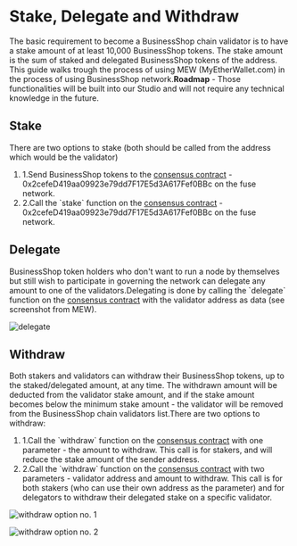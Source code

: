 # Stake, Delegate and Withdraw

The basic requirement to become a BusinessShop chain validator is to have a stake amount of at least 10,000 BusinessShop tokens. The stake amount is the sum of staked and delegated BusinessShop tokens of the address. This guide walks trough the process of using MEW (MyEtherWallet.com) in the process of using BusinessShop network.**Roadmap** - Those functionalities will be built into our Studio and will not require any technical knowledge in the future.

## Stake <a href="#stake" id="stake"></a>

There are two options to stake (both should be called from the address which would be the validator)

1. 1.Send BusinessShop tokens to the [consensus contract](https://bspexplorer.com/address/0x2cefeD419aa09923e79dd7F17E5d3A617Fef0BBc) - 0x2cefeD419aa09923e79dd7F17E5d3A617Fef0BBc on the fuse network.
2. 2.Call the \`stake\` function on the [consensus contract](https://bspexplorer.com/address/0x2cefeD419aa09923e79dd7F17E5d3A617Fef0BBc) - 0x2cefeD419aa09923e79dd7F17E5d3A617Fef0BBc on the fuse network.

## Delegate <a href="#delegate" id="delegate"></a>

BusinessShop token holders who don't want to run a node by themselves but still wish to participate in governing the network can delegate any amount to one of the validators.Delegating is done by calling the \`delegate\` function on the [consensus contract](https://bspexplorer.com/address/0x2cefeD419aa09923e79dd7F17E5d3A617Fef0BBc) with the validator address as data (see screenshot from MEW).

![delegate](https://3886961007-files.gitbook.io/\~/files/v0/b/gitbook-x-prod.appspot.com/o/spaces%2F-MQROvzQPC4eD8u5AQhv%2Fuploads%2FfW2bi43f3TMgmwzi7wSZ%2Fimage.png?alt=media\&token=f30eb8a1-ff40-4f1e-9f73-89466ea2c83e)

## Withdraw <a href="#withdraw" id="withdraw"></a>

Both stakers and validators can withdraw their BusinessShop tokens, up to the staked/delegated amount, at any time. The withdrawn amount will be deducted from the validator stake amount, and if the stake amount becomes below the minimum stake amount - the validator will be removed from the BusinessShop chain validators list.There are two options to withdraw:

1. 1.Call the \`withdraw\` function on the [consensus contract](https://bspexplorer.com/address/0x2cefeD419aa09923e79dd7F17E5d3A617Fef0BBc) with one parameter - the amount to withdraw. This call is for stakers, and will reduce the stake amount of the sender address.
2. 2.Call the \`withdraw\` function on the [consensus contract](https://bspexplorer.com/address/0x2cefeD419aa09923e79dd7F17E5d3A617Fef0BBc) with two parameters - validator address and amount to withdraw. This call is for both stakers (who can use their own address as the parameter) and for delegators to withdraw their delegated stake on a specific validator.

![withdraw option no. 1](https://3886961007-files.gitbook.io/\~/files/v0/b/gitbook-x-prod.appspot.com/o/spaces%2F-MQROvzQPC4eD8u5AQhv%2Fuploads%2FyBpFV4W9N9vgpGyFEr76%2Fimage.png?alt=media\&token=0f715110-4b8d-4a35-81a6-93383d903f42)

![withdraw option no. 2](https://3886961007-files.gitbook.io/\~/files/v0/b/gitbook-x-prod.appspot.com/o/spaces%2F-MQROvzQPC4eD8u5AQhv%2Fuploads%2FTGmteQzEhEXuDVbibfVt%2Fimage.png?alt=media\&token=84a4f2a6-3c5e-41d7-b427-a845db9f82d2)
